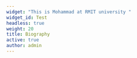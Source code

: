 ```yaml
---
widget: "This is Mohammad at RMIT university "
widget_id: Test
headless: true
weight: 20
title: Biography
active: true
author: admin
---
```

